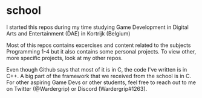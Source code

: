 # school
I started this repos during my time studying Game Development in Digital Arts and Entertainment (DAE) in Kortrijk (Belgium)

Most of this repos contains excercises and content related to the subjects Programming 1-4 but it also contains some personal projects.
To view other, more specific projects, look at my other repos.

Even though Github says that most of it is in C, the code I've written is in C++. A big part of the framework that we received from the school is in C.
For other aspiring Game Devs or other students, feel free to reach out to me on Twitter (@Wardergrip) or Discord (Wardergrip#1263).
